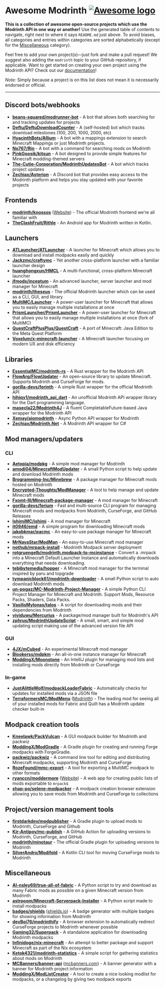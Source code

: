 # Awesome Modrinth [![Awesome logo](https://awesome.re/badge.svg)](https://awesome.re)

**This is a collection of awesome open-source projects which use the Modrinth API in one way or another!** Use the generated table of contents to navigate, right next to where it says `README.md` just above. To avoid biases, all categories and entries within categories are sorted alphabetically (except for the [Miscellaneous](#miscellaneous) category).

Feel free to add your own project(s)—just fork and make a pull request! We suggest also adding the `modrinth` topic to your GitHub repository, if applicable. Want to get started on creating your own project using the Modrinth API? Check out our [documentation](https://docs.modrinth.com)!

*Note:* Simply because a project is on this list does not mean it is necessarily endorsed or official.

---

## Discord bots/webhooks

- **[beans-squared/modrunner-bot](https://github.com/beans-squared/modrunner-bot)** - A bot that allows both searching for and tracking updates for projects
- **[Deftu/DeftuDownloadCounter](https://github.com/Deftu/DeftuDownloadCounter)** - A (self-hosted) bot which tracks download milestones (100, 200, 1000, 2000, etc)
- **[HyacinthBots/Allium](https://github.com/HyacinthBots/Allium)** - A bot with a mappings extension to search Minecraft Mappings or just Modrinth projects.
- **[No767/Rin](https://github.com/No767/Rin)** - A bot with a command for searching mods on Modrinth
- **[PinkGoosik/kitsun](https://github.com/PinkGoosik/kitsun)** - A bot designed to provide simple features for Minecraft modding-themed servers
- **[The-Cutie-Corporation/ModrinthUpdatesBot](https://github.com/The-Cutie-Corporation/ModrinthUpdatesBot)** - A bot which tracks project updates
- **[Zechiax/Asterion](https://github.com/Zechiax/Asterion)** - A Discord bot that provides easy access to the Modrinth platform and helps you stay updated with your favorite projects

## Frontends

- **[modrinth/knossos](https://github.com/modrinth/knossos)** ([Website](https://modrinth.com)) - The official Modrinth frontend we're all familiar with
- **[TheClashFruit/Rithle](https://github.com/TheClashFruit/Rithle)** - An Android app for Modrinth written in Kotlin.

## Launchers

- **[ATLauncher/ATLauncher](https://github.com/ATLauncher/ATLauncher)** - A launcher for Minecraft which allows you to download and install modpacks easily and quickly
- **[Jackzmc/craftymc](https://github.com/Jackzmc/craftymc)** - Yet another cross-platform launcher with a familiar launcher design
- **[huanghongxun/HMCL](https://github.com/huanghongxun/HMCL)** - A multi-functional, cross-platform Minecraft launcher
- **[jfmods/inceptum](https://gitlab.com/jfmods/inceptum)** - An advanced launcher, server launcher and mod manager for Minecraft
- **[modrinth/theseus](https://github.com/modrinth/theseus)** - The official Modrinth launcher which can be used as a CLI, GUI, and library
- **[MultiMC/Launcher](https://github.com/MultiMC/Launcher)** - A power-user launcher for Minecraft that allows you to easily manage multiple installations at once
- **[PrismLauncher/PrismLauncher](https://github.com/PrismLauncher/PrismLauncher)** - A power-user launcher for Minecraft that allows you to easily manage multiple installations at once (fork of MultiMC)
- **[QuestCraftPlusPlus/QuestCraft](https://github.com/QuestCraftPlusPlus/QuestCraft)** - A port of Minecraft: Java Edition to the Meta Quest Platform
- **[Voxelum/x-minecraft-launcher](https://github.com/Voxelum/x-minecraft-launcher)** - A Minecraft launcher focusing on modern UX and disk efficiency

## Libraries

- **[EssentialMC/modrinth-rs](https://github.com/EssentialMC/modrinth-rs)** - A Rust wrapper for the Modrinth API
- **[FlowArg/FlowUpdater](https://github.com/FlowArg/FlowUpdater)** - An open-source library to update Minecraft. Supports Modrinth and CurseForge for mods.
- **[gorilla-devs/ferinth](https://github.com/gorilla-devs/ferinth)** - A simple Rust wrapper for the official Modrinth API
- **[hihiqy1/modrinth_api_dart](https://github.com/hihiqy1/modrinth_api_dart)** - An unofficial Modrinth API wrapper library for the Dart programming language.
- **[masecla22/Modrinth4J](https://github.com/masecla22/Modrinth4J)** - A fluent CompletableFuture-based Java wrapper for the Modrinth API
- **[Xemay/aiomodrinth](https://github.com/Xemay/aiomodrinth)** - Async Python API wrapper for Modrinth
- **[Zechiax/Modrinth.Net](https://github.com/Zechiax/Modrinth.Net)** - A Modrinth API wrapper for C# 

## Mod managers/updaters

### CLI

- **[Aetopia/modpkg](https://github.com/Aetopia/modpkg)** - A simple mod manager for Modrinth
- **[amodi04/MinecraftModUpdater](https://github.com/amodi04/MinecraftModUpdater)** - A small Python script to help update and download Modrinth mods
- **[Brogramming-Inc/Minebrew](https://github.com/Brogramming-Inc/Minebrew)** - A package manager for Minecraft mods hosted on Modrinth
- **[Encrypted-Thoughts/ModManager](https://github.com/Encrypted-Thoughts/ModManager)** - A tool to help manage and update Minecraft mods
- **[Fxomt-III/Minecraft-package-manager](https://github.com/Fxomt-III/Minecraft-package-manager)** - A mod manager for Minecraft
- **[gorilla-devs/ferium](https://github.com/gorilla-devs/ferium)** - Fast and multi-source CLI program for managing Minecraft mods and modpacks from Modrinth, CurseForge, and GitHub Releases
- **[IshimiMC/ishimi](https://github.com/IshimiMC/ishimi)** - A mod manager for Minecraft
- **[it0946/emd](https://github.com/it0946/emd)** - A simple program for downloading Minecraft mods
- **[jakobkmar/pacmc](https://github.com/jakobkmar/pacmc)** - An easy-to-use package manager for Minecraft mods
- **[MrNavaStar/ModMan](https://github.com/MrNavaStar/ModMan)** - An easy-to-use Minecraft mod manager
- **[nothub/mrpack-install](https://github.com/nothub/mrpack-install)** - Modrinth Modpack server deployment
- **[rotgruengelb/modrinth.modpack-to-mcinstance](https://github.com/rotgruengelb/modrinth.modpack-to-mcinstance)** - Convert a .mrpack into a Minecraft Default Launcher Instance and automatically downloads everything that needs downloading.
- **[tebibytemedia/hopper](https://github.com/tebibytemedia/hopper)** - A Minecraft mod manager for the terminal inspired by paru and topgrade
- **[tympanicblock61/modrinth-downloader](https://github.com/tympanicblock61/modrinth-downloader)** - A small Python script to auto download Modrinth mods
- **[un-pogaz/MC-Modrinth-Project-Manager](https://github.com/un-pogaz/MC-Modrinth-Project-Manager)** - A simple Python CLI Project Manager for Minecraft and Modrinth. Support Mods, Resource Packs, Shaders, Data Packs.
- **[VasilisMylonas/talos](https://github.com/VasilisMylonas/talos)** - A script for downloading mods and their dependencies from Modrinth
- **[vividuwu/Mercurius](https://github.com/vividuwu/Mercurius)** - A package/mod manager built for Modrinth's API
- **[zphrus/ModrinthUpdateScript](https://github.com/zphrus/ModrinthUpdateScript)** - A small, smart, and simple mod updating script making use of the advanced version file API

### GUI

- **[4JX/mCubed](https://github.com/4JX/mCubed)** - An experimental Minecraft mod manager
- **[Blookerss/mdpkm](https://github.com/Blookerss/mdpkm)** - An all-in-one instance manager for Minecraft
- **[ModdingX/Moonstone](https://github.com/ModdingX/Moonstone)** - An IntelliJ plugin for managing mod lists and installing mods directly from Modrinth or CurseForge

### In-game

- **[JustAlittleWolf/modpackLoaderFabric](https://github.com/JustAlittleWolf/modpackLoaderFabric)** - Automatically checks for updates for installed mods via a JSON file
- **[TerraformersMC/ModMenu](https://github.com/TerraformersMC/ModMenu)** ([Modrinth](https://modrinth.com/mod/modmenu)) - The leading mod for seeing all of your installed mods for Fabric and Quilt has a Modrinth update checker built-in

## Modpack creation tools

- **[Kneelawk/PackVulcan](https://github.com/Kneelawk/PackVulcan)** - A GUI modpack builder for Modrinth and packwiz
- **[ModdingX/ModGradle](https://github.com/ModdingX/ModGradle)** - A Gradle plugin for creating and running Forge modpacks with ForgeGradle.
- **[packwiz/packwiz](https://github.com/packwiz/packwiz)** - A command line tool for editing and distributing Minecraft modpacks, supporting Modrinth and CurseForge
- **[RozeFound/mmc-export](https://github.com/RozeFound/mmc-export)** - A tool for exporting a MultiMC modpack to other formats
- **[ryanccn/moddermore](https://github.com/ryanccn/moddermore)** ([Website](https://moddermore.vercel.app)) - A web app for creating public lists of mods exportable to `mrpack`s
- **[shap-po/selene-modpacker](https://github.com/shap-po/selene-modpacker)** - A modpack creation browser extension allowing you to save mods from Modrinth and CurseForge to collections

## Project/version management tools

- **[firstdarkdev/modpublisher](https://github.com/firstdarkdev/modpublisher)** - A Gradle plugin to upload mods to Modrinth, CurseForge and Github
- **[Kir-Antipov/mc-publish](https://github.com/Kir-Antipov/mc-publish)** - A GitHub Action for uploading versions to Modrinth, CurseForge, and GitHub
- **[modrinth/minotaur](https://github.com/modrinth/minotaur)** - The official Gradle plugin for uploading versions to Modrinth
- **[SilverAndro/Modifold](https://github.com/SilverAndro/Modifold)** - A Kotlin CLI tool for moving CurseForge mods to Modrinth

## Miscellaneous

- **[AI-nsley69/true-all-of-fabric](https://github.com/AI-nsley69/true-all-of-fabric)** - A Python script to try and download as many Fabric mods as possible on a given Minecraft version from Modrinth
- **[astrooom/Minecraft-Serverpack-Installer](https://github.com/astrooom/Minecraft-Serverpack-Installer)** - A Python script made to install modpacks
- **[badges/shields](https://github.com/badges/shields)** ([shields.io](https://shields.io)) - A badge generator with multiple badges for showing information from Modrinth
- **[devBoi76/modrinthify](https://github.com/devBoi76/modrinthify)** - A browser extension to automatically redirect CurseForge projects to Modrinth whenever possible
- **[Gaming32/Superpack](https://github.com/Gaming32/Superpack)** - A standalone application for downloading Modrinth modpacks
- **[Infinidoge/nix-minecraft](https://github.com/Infinidoge/nix-minecraft)** - An attempt to better package and support Minecraft as part of the Nix ecosystem
- **[Ketok4321/modrinth-statistics](https://github.com/Ketok4321/modrinth-statistics)** - A simple script for gathering statistics about mods on Modrinth
- **[MCBanners/banner-api](https://github.com/MCBanners/banner-api)** ([mcbanners.com](https://mcbanners.com/modrinth)) - A banner generator with a banner for Modrinth project information
- **[ModdingX/ModListCreator](https://github.com/ModdingX/ModListCreator)** - A tool to create a nice looking modlist for modpacks, or a changelog by giving two modpack exports
